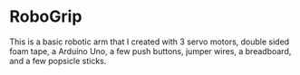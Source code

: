 # RoboGrip
This is a basic robotic arm that I created with 3 servo motors, double sided foam tape, a Arduino Uno, a few push buttons, jumper wires, a breadboard, and a few popsicle sticks.

